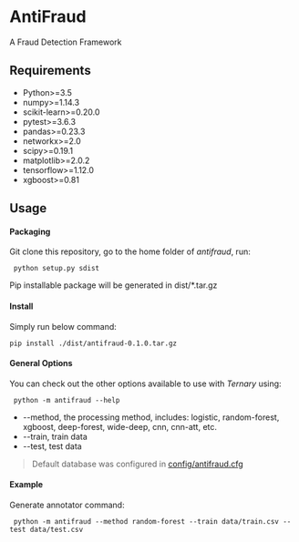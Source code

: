 # AntiFraud
A Fraud Detection Framework


## Requirements

-  Python>=3.5
-  numpy>=1.14.3
-  scikit-learn>=0.20.0
-  pytest>=3.6.3
-  pandas>=0.23.3
-  networkx>=2.0
-  scipy>=0.19.1
-  matplotlib>=2.0.2
-  tensorflow>=1.12.0
-  xgboost>=0.81

## Usage

#### Packaging
Git clone this repository, go to the home folder of *antifraud*, run: 

     python setup.py sdist

Pip installable package will be generated in dist/*.tar.gz
#### Install

Simply run below command:

    pip install ./dist/antifraud-0.1.0.tar.gz


#### General Options

You can check out the other options available to use with *Ternary* using:

     python -m antifraud --help

- --method, the processing method, includes: logistic, random-forest, xgboost, deep-forest, wide-deep, cnn,
                                 cnn-att, etc.
- --train, train data
- --test, test data


>Default database was configured in [config/antifraud.cfg](antifraud/config/antifraud.cfg)

#### Example
Generate annotator command:

     python -m antifraud --method random-forest --train data/train.csv --test data/test.csv


